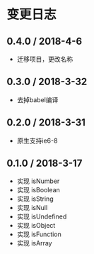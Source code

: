 # 变更日志

## 0.4.0 / 2018-4-6

- 迁移项目，更改名称

## 0.3.0 / 2018-3-32

- 去掉babel编译

## 0.2.0 / 2018-3-31

- 原生支持ie6-8 

## 0.1.0 / 2018-3-17

- 实现 isNumber
- 实现 isBoolean
- 实现 isString
- 实现 isNull
- 实现 isUndefined
- 实现 isObject
- 实现 isFunction
- 实现 isArray
